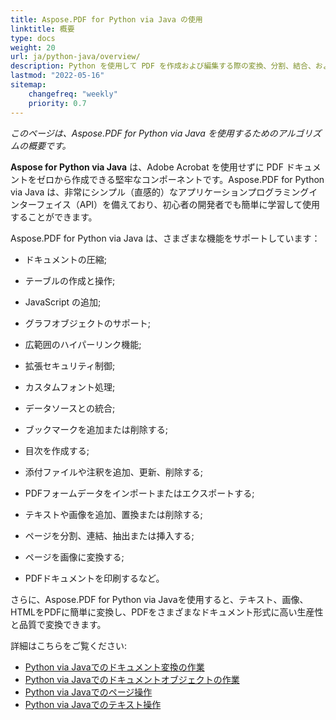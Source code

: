 ```yaml
---
title: Aspose.PDF for Python via Java の使用
linktitle: 概要
type: docs
weight: 20
url: ja/python-java/overview/
description: Python を使用して PDF を作成および編集する際の変換、分割、結合、およびその他の操作に関連する主要な機能と特徴
lastmod: "2022-05-16"
sitemap:
    changefreq: "weekly"
    priority: 0.7
---
```


_このページは、Aspose.PDF for Python via Java を使用するためのアルゴリズムの概要です。_

**Aspose for Python via Java** は、Adobe Acrobat を使用せずに PDF ドキュメントをゼロから作成できる堅牢なコンポーネントです。Aspose.PDF for Python via Java は、非常にシンプル（直感的）なアプリケーションプログラミングインターフェイス（API）を備えており、初心者の開発者でも簡単に学習して使用することができます。

Aspose.PDF for Python via Java は、さまざまな機能をサポートしています：

- ドキュメントの圧縮;
- テーブルの作成と操作;
- JavaScript の追加;
- グラフオブジェクトのサポート;
- 広範囲のハイパーリンク機能;
- 拡張セキュリティ制御;
- カスタムフォント処理;

- データソースとの統合;
- ブックマークを追加または削除する;
- 目次を作成する;
- 添付ファイルや注釈を追加、更新、削除する;
- PDFフォームデータをインポートまたはエクスポートする;
- テキストや画像を追加、置換または削除する;
- ページを分割、連結、抽出または挿入する;
- ページを画像に変換する;
- PDFドキュメントを印刷するなど。

さらに、Aspose.PDF for Python via Javaを使用すると、テキスト、画像、HTMLをPDFに簡単に変換し、PDFをさまざまなドキュメント形式に高い生産性と品質で変換できます。

詳細はこちらをご覧ください:

- [Python via Javaでのドキュメント変換の作業](/pdf/python-java/conversion/)
- [Python via Javaでのドキュメントオブジェクトの作業](/pdf/python-java/working-with-documents/)
- [Python via Javaでのページ操作](/pdf/python-java/working-with-pages/)
- [Python via Javaでのテキスト操作](/pdf/python-java/working-with-text/)